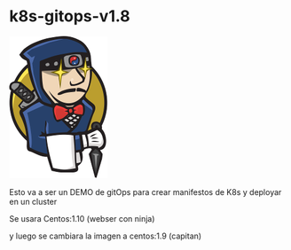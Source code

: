 # k8s-gitops-v1.8
![](256.png)

Esto va a ser un DEMO de gitOps para crear manifestos de K8s y deployar en un cluster

Se usara 
Centos:1.10 (webser con ninja)

y luego se cambiara la imagen a centos:1.9 (capitan)
